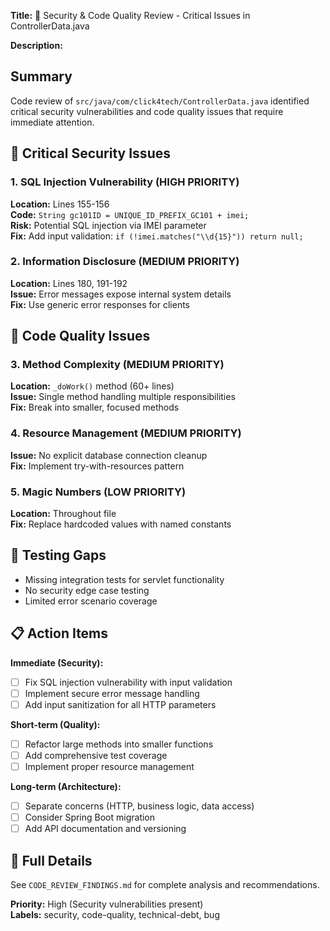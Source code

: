**Title:** 🚨 Security & Code Quality Review - Critical Issues in ControllerData.java

**Description:**

## Summary
Code review of `src/java/com/click4tech/ControllerData.java` identified critical security vulnerabilities and code quality issues that require immediate attention.

## 🚨 Critical Security Issues

### 1. SQL Injection Vulnerability (HIGH PRIORITY)
**Location:** Lines 155-156  
**Code:** `String gc101ID = UNIQUE_ID_PREFIX_GC101 + imei;`  
**Risk:** Potential SQL injection via IMEI parameter  
**Fix:** Add input validation: `if (!imei.matches("\\d{15}")) return null;`

### 2. Information Disclosure (MEDIUM PRIORITY)  
**Location:** Lines 180, 191-192  
**Issue:** Error messages expose internal system details  
**Fix:** Use generic error responses for clients

## 🔧 Code Quality Issues

### 3. Method Complexity (MEDIUM PRIORITY)
**Location:** `_doWork()` method (60+ lines)  
**Issue:** Single method handling multiple responsibilities  
**Fix:** Break into smaller, focused methods

### 4. Resource Management (MEDIUM PRIORITY)
**Issue:** No explicit database connection cleanup  
**Fix:** Implement try-with-resources pattern

### 5. Magic Numbers (LOW PRIORITY)
**Location:** Throughout file  
**Fix:** Replace hardcoded values with named constants

## 🧪 Testing Gaps

- Missing integration tests for servlet functionality
- No security edge case testing
- Limited error scenario coverage

## 📋 Action Items

**Immediate (Security):**
- [ ] Fix SQL injection vulnerability with input validation
- [ ] Implement secure error message handling
- [ ] Add input sanitization for all HTTP parameters

**Short-term (Quality):**  
- [ ] Refactor large methods into smaller functions
- [ ] Add comprehensive test coverage
- [ ] Implement proper resource management

**Long-term (Architecture):**
- [ ] Separate concerns (HTTP, business logic, data access)
- [ ] Consider Spring Boot migration
- [ ] Add API documentation and versioning

## 📖 Full Details
See `CODE_REVIEW_FINDINGS.md` for complete analysis and recommendations.

**Priority:** High (Security vulnerabilities present)  
**Labels:** security, code-quality, technical-debt, bug
